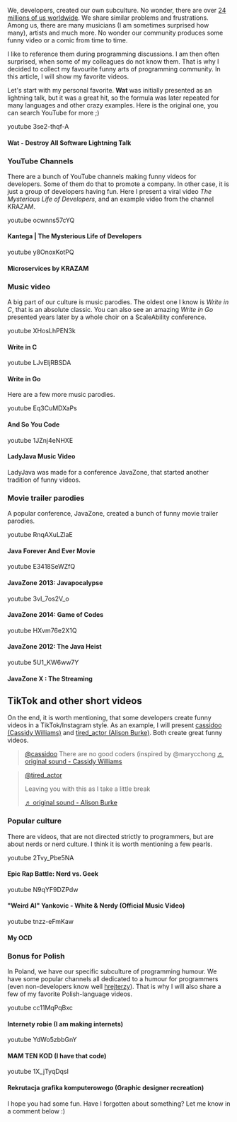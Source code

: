 We, developers, created our own subculture. No wonder, there are over [24 millions of us worldwide](https://www.future-processing.com/blog/how-many-developers-are-there-in-the-world-in-2019/). We share similar problems and frustrations. Among us, there are many musicians (I am sometimes surprised how many), artists and much more. No wonder our community produces some funny video or a comic from time to time.

I like to reference them during programming discussions. I am then often surprised, when some of my colleagues do not know them. That is why I decided to collect my favourite funny arts of programming community. In this article, I will show my favorite videos.

Let's start with my personal favorite. **Wat** was initially presented as an lightning talk, but it was a great hit, so the formula was later repeated for many languages and other crazy examples. Here is the original one, you can search YouTube for more ;)

youtube 3se2-thqf-A

#### Wat - Destroy All Software Lightning Talk

### YouTube Channels

There are a bunch of YouTube channels making funny videos for developers. Some of them do that to promote a company. In other case, it is just a group of developers having fun. Here I present a viral video *The Mysterious Life of Developers*, and an example video from the channel KRAZAM.

youtube ocwnns57cYQ

#### Kantega | The Mysterious Life of Developers

youtube y8OnoxKotPQ

#### Microservices by KRAZAM

### Music video

A big part of our culture is music parodies. The oldest one I know is *Write in C*, that is an absolute classic. You can also see an amazing *Write in Go* presented years later by a whole choir on a ScaleAbility conference.

youtube XHosLhPEN3k

#### Write in C

youtube LJvEIjRBSDA

#### Write in Go

Here are a few more music parodies.

youtube Eq3CuMDXaPs

#### And So You Code

youtube 1JZnj4eNHXE

#### LadyJava Music Video

LadyJava was made for a conference JavaZone, that started another tradition of funny videos.

### Movie trailer parodies

A popular conference, JavaZone, created a bunch of funny movie trailer parodies.

youtube RnqAXuLZlaE

#### Java Forever And Ever Movie

youtube E3418SeWZfQ

#### JavaZone 2013: Javapocalypse

youtube 3vI_7os2V_o

#### JavaZone 2014: Game of Codes

youtube HXvm76e2X1Q

#### JavaZone 2012: The Java Heist

youtube 5U1_KW6ww7Y

#### JavaZone X : The Streaming

## TikTok and other short videos

On the end, it is worth mentioning, that some developers create funny videos in a TikTok/Instagram style. As an example, I will present [cassidoo (Cassidy Williams)](https://twitter.com/cassidoo) and [tired_actor (Alison Burke)](https://twitter.com/TiredActor). Both create great funny videos.

<blockquote class="tiktok-embed" cite="https://www.tiktok.com/@cassidoo/video/6948141034488614150" data-video-id="6948141034488614150" style="max-width: 605px;min-width: 325px;" > <section> <a target="_blank" title="@cassidoo" href="https://www.tiktok.com/@cassidoo">@cassidoo</a> There are no good coders (inspired by @marycchong <a target="_blank" title="♬ original sound - Cassidy Williams" href="https://www.tiktok.com/music/original-sound-6948140956289862405">♬ original sound - Cassidy Williams</a> </section> </blockquote> <script async src="https://www.tiktok.com/embed.js"></script>

<blockquote class="tiktok-embed" cite="https://www.tiktok.com/@tired_actor/video/7003006051024981254" data-video-id="7003006051024981254" style="max-width: 605px;min-width: 325px;" > <section> <a target="_blank" title="@tired_actor" href="https://www.tiktok.com/@tired_actor">@tired_actor</a> <p>Leaving you with this as I take a little break</p> <a target="_blank" title="♬ original sound - Alison Burke" href="https://www.tiktok.com/music/original-sound-7003005886268558086">♬ original sound - Alison Burke</a> </section> </blockquote> <script async src="https://www.tiktok.com/embed.js"></script>

### Popular culture

There are videos, that are not directed strictly to programmers, but are about nerds or nerd culture. I think it is worth mentioning a few pearls.

youtube 2Tvy_Pbe5NA

#### Epic Rap Battle: Nerd vs. Geek

youtube N9qYF9DZPdw

#### "Weird Al" Yankovic - White & Nerdy (Official Music Video)

youtube tnzz-eFmKaw

#### My OCD

### Bonus for Polish

In Poland, we have our specific subculture of programming humour. We have some popular channels all dedicated to a humour for programmers (even non-developers know well [hrejterzy](https://www.youtube.com/c/HRejterzy)). That is why I will also share a few of my favorite Polish-language videos.

youtube cc11MqPqBxc

#### Internety robie (I am making internets)

youtube YdWo5zbbGnY

#### MAM TEN KOD (I have that code)

youtube 1X_jTyqDqsI

#### Rekrutacja grafika komputerowego (Graphic designer recreation)

I hope you had some fun. Have I forgotten about something? Let me know in a comment below :)